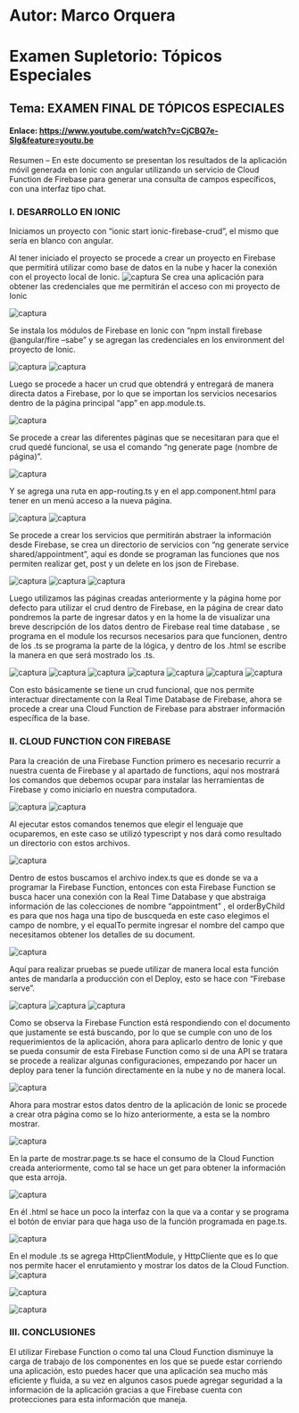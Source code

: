 # Autor: Marco Orquera

# Examen Supletorio: Tópicos Especiales

## Tema: EXAMEN FINAL DE TÓPICOS ESPECIALES

#### Enlace: https://www.youtube.com/watch?v=CjCBQ7e-SIg&feature=youtu.be

Resumen – En este documento se presentan los resultados de la aplicación móvil generada en Ionic con angular utilizando un servicio de Cloud Function de Firebase para generar una consulta de campos específicos, con una interfaz tipo chat.

### I. DESARROLLO EN IONIC
Iniciamos un proyecto con “ionic start ionic-firebase-crud”, el mismo que sería en blanco con angular.

Al tener iniciado el proyecto se procede a crear un proyecto en Firebase que permitirá utilizar como base de datos en la nube y hacer la conexión con el proyecto local de Ionic.
![captura](https://github.com/foxexmen/cloud_functions/blob/main/capturas/1.JPG) 
Se crea una aplicación para obtener las credenciales que me permitirán el acceso con mi proyecto de Ionic

![captura](https://github.com/foxexmen/cloud_functions/blob/main/capturas/2.JPG)
  
Se instala los módulos de Firebase en Ionic con “npm install firebase @angular/fire –sabe” y se agregan las credenciales en los environment del proyecto de Ionic.
 
![captura](https://github.com/foxexmen/cloud_functions/blob/main/capturas/3.JPG)
![captura](https://github.com/foxexmen/cloud_functions/blob/main/capturas/4.JPG)

Luego se procede a hacer un crud que obtendrá y entregará de manera directa datos a Firebase, por lo que se importan los servicios necesarios dentro de la página principal “app” en app.module.ts.
 
![captura](https://github.com/foxexmen/cloud_functions/blob/main/capturas/5.JPG)
 
Se procede a crear las diferentes páginas que se necesitaran para que el crud quedé funcional, se usa el comando “ng generate page (nombre de página)”.

![captura](https://github.com/foxexmen/cloud_functions/blob/main/capturas/6.JPG)

Y se agrega una ruta en app-routing.ts y en el app.component.html para tener en un menú acceso a la nueva página.
 
![captura](https://github.com/foxexmen/cloud_functions/blob/main/capturas/7.JPG) 
![captura](https://github.com/foxexmen/cloud_functions/blob/main/capturas/8.JPG)

 

Se procede a crear los servicios que permitirán abstraer la información desde Firebase, se crea un directorio de servicios con “ng generate service shared/appointment”, aquí es donde se programan las funciones que nos permiten realizar get, post y un delete en los json de Firebase.
 
![captura](https://github.com/foxexmen/cloud_functions/blob/main/capturas/9.JPG) 
![captura](https://github.com/foxexmen/cloud_functions/blob/main/capturas/10.JPG)
![captura](https://github.com/foxexmen/cloud_functions/blob/main/capturas/11.JPG)
 
Luego utilizamos las páginas creadas anteriormente y la página home por defecto para utilizar el crud dentro de Firebase, en la página de crear dato pondremos la parte de ingresar datos y en la home la de visualizar una breve descripción de los datos dentro de Firebase real time database , se programa en el module los recursos necesarios para que funcionen, dentro de los .ts se programa la parte de la lógica, y dentro de los .html se escribe la manera en que será mostrado los .ts.
 

 
![captura](https://github.com/foxexmen/cloud_functions/blob/main/capturas/12.JPG)
![captura](https://github.com/foxexmen/cloud_functions/blob/main/capturas/13.JPG) 
![captura](https://github.com/foxexmen/cloud_functions/blob/main/capturas/14.JPG)
![captura](https://github.com/foxexmen/cloud_functions/blob/main/capturas/15.JPG)
![captura](https://github.com/foxexmen/cloud_functions/blob/main/capturas/16.JPG)
![captura](https://github.com/foxexmen/cloud_functions/blob/main/capturas/17.JPG)
![captura](https://github.com/foxexmen/cloud_functions/blob/main/capturas/18.JPG)

 
Con esto básicamente se tiene un crud funcional, que nos permite interactuar directamente con la Real Time Database de Firebase, ahora se procede a crear una Cloud Function de Firebase para abstraer información específica de la base.

### II.  CLOUD FUNCTION CON FIREBASE
Para la creación de una Firebase Function primero es necesario recurrir a nuestra cuenta de Firebase y al apartado de functions, aquí nos mostrará los comandos que debemos ocupar para instalar las herramientas de Firebase y como iniciarlo en nuestra computadora.
 
![captura](https://github.com/foxexmen/cloud_functions/blob/main/capturas/19.JPG)
![captura](https://github.com/foxexmen/cloud_functions/blob/main/capturas/20.JPG)
 

 

Al ejecutar estos comandos tenemos que elegir el lenguaje que ocuparemos, en este caso se utilizó typescript y nos dará como resultado un directorio con estos archivos.

![captura](https://github.com/foxexmen/cloud_functions/blob/main/capturas/21.JPG)
 
Dentro de estos buscamos el archivo index.ts que es donde se va a programar la Firebase Function, entonces con esta Firebase Function se busca hacer una conexión con la Real Time Database y que abstraiga información de las colecciones de nombre “appointment” , el orderByChild es para que nos haga una tipo de buscqueda en este caso elegimos el campo de nombre, y el equalTo permite ingresar el nombre del campo que necesitamos obtener los detalles de su document.
 
![captura](https://github.com/foxexmen/cloud_functions/blob/main/capturas/22.JPG)

Aquí para realizar pruebas se puede utilizar de manera local esta función antes de mandarla a producción con el Deploy, esto se hace con “Firebase serve”.
 
![captura](https://github.com/foxexmen/cloud_functions/blob/main/capturas/23.JPG)
![captura](https://github.com/foxexmen/cloud_functions/blob/main/capturas/24.JPG)
![captura](https://github.com/foxexmen/cloud_functions/blob/main/capturas/25.JPG)
 
Como se observa la Firebase Function está respondiendo con el documento que justamente se está buscando, por lo que se cumple con uno de los requerimientos de la aplicación, ahora para aplicarlo dentro de Ionic y que se pueda consumir de esta Firebase Function como si de una API se tratara se procede a realizar algunas configuraciones, empezando por hacer un deploy para tener la función directamente en la nube y no de manera local.

 
![captura](https://github.com/foxexmen/cloud_functions/blob/main/capturas/26.JPG)
 

Ahora para mostrar estos datos dentro de la aplicación de Ionic se procede a crear otra página como se lo hizo anteriormente, a esta se la nombro mostrar.

![captura](https://github.com/foxexmen/cloud_functions/blob/main/capturas/27.JPG)

En la parte de mostrar.page.ts se hace el consumo de la Cloud Function creada anteriormente, como tal se hace un get para obtener la información que esta arroja.


![captura](https://github.com/foxexmen/cloud_functions/blob/main/capturas/28.JPG)

En él .html se hace un poco la interfaz con la que va a contar y se programa el botón de enviar para que haga uso de la función programada en page.ts.

![captura](https://github.com/foxexmen/cloud_functions/blob/main/capturas/29.JPG) 

En el module .ts se agrega HttpClientModule, y HttpCliente que es lo que nos permite hacer el enrutamiento y mostrar los datos de la Cloud Function. 
![captura](https://github.com/foxexmen/cloud_functions/blob/main/capturas/30.JPG)

![captura](https://github.com/foxexmen/cloud_functions/blob/main/capturas/31.JPG)

![captura](https://github.com/foxexmen/cloud_functions/blob/main/capturas/32.JPG)

### III.  CONCLUSIONES

El utilizar Firebase Function o como tal una Cloud Function disminuye la carga de trabajo de los componentes en los que se puede estar corriendo una aplicación, esto puedes hacer que una aplicación sea mucho más eficiente y fluida, a su vez en algunos casos puede agregar seguridad a la información de la aplicación gracias a que Firebase cuenta con protecciones para esta información que maneja.